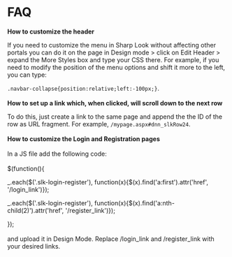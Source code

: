 # FAQ

**How to customize the header**

If you need to customize the menu in Sharp Look without affecting other portals you can do it on the page in Design mode > click on Edit Header > expand the More Styles box and type your CSS there. For example, if you need to modify the position of the menu options and shift it more to the left, you can type:

```.navbar-collapse{position:relative;left:-100px;}```.
<br />
<br />
**How to set up a link which, when clicked, will scroll down to the next row**

To do this, just create a link to the same page and append the the ID of the row as URL fragment. For example, ```/mypage.aspx#dnn_slkRow24```.
<br />
<br />
**How to customize the Login and Registration pages**
<br />
<br />
In a JS file add the following code:
<br />
<br />
$(function(){

_.each($('.slk-login-register'), function(x){$(x).find('a:first').attr('href', '/login_link')});

_.each($('.slk-login-register'), function(x){$(x).find('a:nth-child(2)').attr('href', '/register_link')});

});
<br />
<br />
and upload it in Design Mode. Replace /login_link and /register_link with your desired links.
